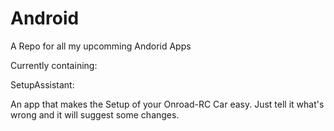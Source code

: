 Android
=======

A Repo for all my upcomming Andorid Apps 

Currently containing:

SetupAssistant:

An app that makes the Setup of your Onroad-RC Car easy. Just tell it what's wrong and it will suggest some changes.